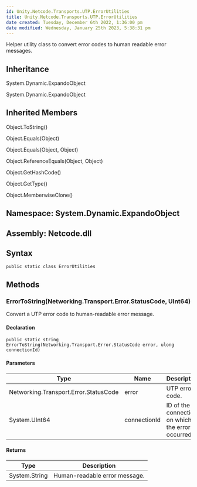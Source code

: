 ```yaml
---
id: Unity.Netcode.Transports.UTP.ErrorUtilities
title: Unity.Netcode.Transports.UTP.ErrorUtilities
date created: Tuesday, December 6th 2022, 1:36:00 pm
date modified: Wednesday, January 25th 2023, 5:38:31 pm
---
```


<div class="markdown level0 summary">
Helper utility class to convert error codes to human readable error messages.

</div>

<div class="markdown level0 conceptual">

</div>

<div class="inheritance">

## Inheritance

<div class="level0">

System.Dynamic.ExpandoObject

</div>

<div class="level1">

System.Dynamic.ExpandoObject

</div>

</div>

<div class="inheritedMembers">

## Inherited Members

<div>

Object.ToString()

</div>

<div>

Object.Equals(Object)

</div>

<div>

Object.Equals(Object, Object)

</div>

<div>

Object.ReferenceEquals(Object, Object)

</div>

<div>

Object.GetHashCode()

</div>

<div>

Object.GetType()

</div>

<div>

Object.MemberwiseClone()

</div>

</div>

## **Namespace**: System.Dynamic.ExpandoObject

## **Assembly**: Netcode.dll

## Syntax

``` lang-csharp
public static class ErrorUtilities
```

## Methods

### ErrorToString(Networking.Transport.Error.StatusCode, UInt64)

<div class="markdown level1 summary">

Convert a UTP error code to human-readable error message.

</div>

<div class="markdown level1 conceptual">

</div>

#### Declaration

``` lang-csharp
public static string ErrorToString(Networking.Transport.Error.StatusCode error, ulong connectionId)
```

#### Parameters

| Type                                  | Name         | Description                                       |
|---------------------------------------|--------------|---------------------------------------------------|
| Networking.Transport.Error.StatusCode | error        | UTP error code.                                   |
| System.UInt64                         | connectionId | ID of the connection on which the error occurred. |

#### Returns

| Type          | Description                   |
|---------------|-------------------------------|
| System.String | Human-readable error message. |
